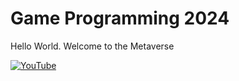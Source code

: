 # Game Programming 2024
Hello World.
Welcome to the Metaverse

[![YouTube](images/class_pic.jpg)](images/class_pic.jpg)

